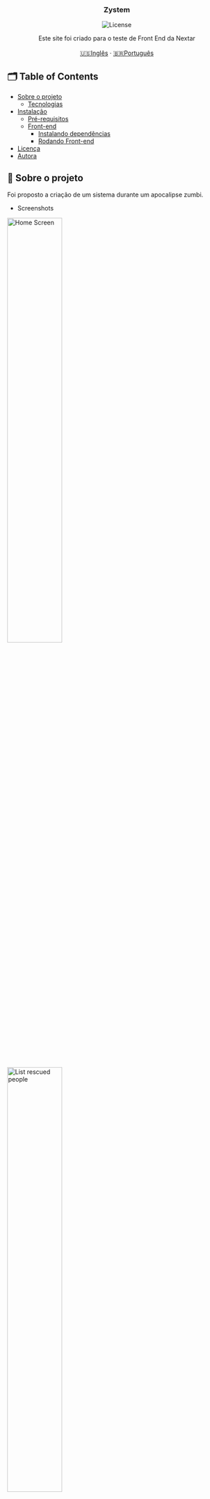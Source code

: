 <p align="center">

  <h3 align="center">Zystem</h3>

<p align="center">
  <img src="https://img.shields.io/static/v1?label=Lincense&message=MIT&color=0000ff " alt="License" />
</p>

<p align="center">
    Este site foi criado para o teste de Front End da Nextar
    <br />
    <br />
    <a href="README.md">🇺🇸Inglês</a>
    ·
    <a href="README-pt.md">🇧🇷Português</a>
  </p>
</p>

<!-- TABLE OF CONTENTS -->
## 🗂 Table of Contents

* [Sobre o projeto](#book-sobre-o-projeto)
  * [Tecnologias](#computer-tecnologias)
* [Instalação](#bricks-instalação)
  * [Pré-requisitos](#construction-pre-requisitos)
  * [Front-end](#lipstick-front-end)
    * [Instalando dependências](#construction-instalando-dependencias)
    * [Rodando Front-end](#arrow_forward-rodando-front-end)
* [Licença](#page_facing_up-licença)
* [Autora](#woman_technologist-autora)

## :book: Sobre o projeto

Foi proposto a criação de um sistema durante um apocalipse zumbi.


* Screenshots

<img src='https://user-images.githubusercontent.com/62452619/145735031-ab919beb-ee60-4a0f-b360-32191567e1bf.png' alt='Home Screen' width='50%' />
<img src='https://user-images.githubusercontent.com/62452619/145735033-1951591f-bb7c-4805-aceb-112c9afd2bfd.png' alt='List rescued people' width='50%' />

<img src='https://user-images.githubusercontent.com/62452619/145735037-7719ce26-c558-46a5-b158-6d2156bfe9a0.png' alt='New rescued person' width='50%' />

Este projeto usa uma API criada com Miragejs, usada para  mockar dados e fazer testes, mas não é possível armazenar os dados entre as páginas.

### :computer: Tecnologias

* [TypeScript](https://www.typescriptlang.org)
* [React.js](https://reactjs.org/docs/getting-started.html)
* [Yarn](https://yarnpkg.com)
* [Axios](https://axios-http.com/docs/intro)
* [MirageJS](https://miragejs.com)

## :bricks: Instalação

Este projeto usa [Node.js](https://nodejs.org/en/) e[Yarn](https://yarnpkg.com), você precisará deles para instalar as dependências.

### :construction: Pré-requisitos

Clone este repositório:
```bash

$ git clone https://github.com/3salles/zystem.git

# Entre na pasta `zystem`:

$ cd zystem
```

🚨 Se você não possui git instalado em sua máquina, você pode instalá-lo [aqui](https://git-scm.com/downloads).

## :lipstick: Front-end

### :construction: Instalando dependências

Na pasta zystem, instale as dependências pelo seguinte comando:

```bash
$ yarn install
```

### :arrow_forward: Rodando Front-end

Rode o seguinte comando para ver a aplicação:

```bash
$ yarn start
```

Aplicação estará disponível em  `http://localhost:3000`.

## :page_facing_up: Licença

Este projeto usa a licença [MIT](https://github.com/3salles/user-crud/blob/main/LICENSE).

## :woman_technologist: Autora

<p align="center">
  <a href="https://github.com/3salles"><img src="https://img.shields.io/badge/-Github-000?style=flat-square&logo=Github&logoColor=white&link=https://github.com/3salles" alt="Github" /></a>
  <a href="https://www.linkedin.com/in/beatriz-salles-b701a31a6/"><img src="https://img.shields.io/badge/-LinkedIn-blue?style=flat-square&logo=Linkedin&logoColor=white&link=https://www.linkedin.com/in/beatriz-salles-b701a31a6" alt="LinkendIn" /></a>
  <a href="mailto:beatrizsallesss@gmail.com"><img src="https://img.shields.io/badge/-Gmail-c14438?style=flat-square&logo=Gmail&logoColor=white&link=mailto:beatrizsallesss@gmail.com" alt="Gmail" /></a>
</p>

<p align="center">Developed with 💜 by Beatriz Salles</p>
